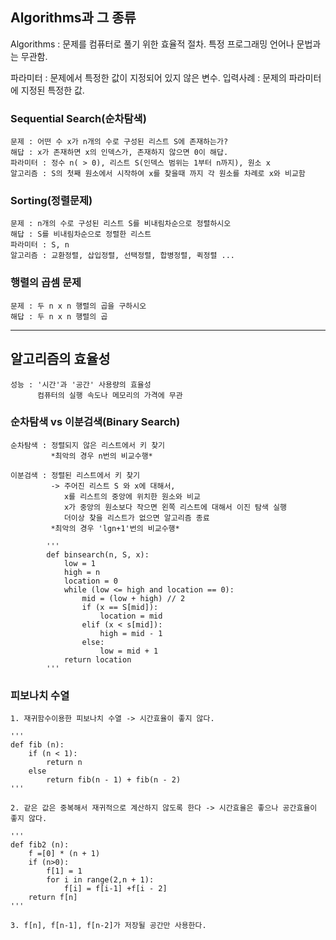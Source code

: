 ## Algorithms과 그 종류

  Algorithms : 문제를 컴퓨터로 풀기 위한 효율적 절차.
              특정 프로그래밍 언어나 문법과는 무관함.

  파라미터 : 문제에서 특정한 값이 지정되어 있지 않은 변수.
  입력사례 : 문제의 파라미터에 지정된 특정한 값.
 
### Sequential Search(순차탐색)
   
    문제 : 어떤 수 x가 n개의 수로 구성된 리스트 S에 존재하는가?
    해답 : x가 존재하면 x의 인덱스가, 존재하지 않으면 0이 해답.
    파라미터 : 정수 n( > 0), 리스트 S(인덱스 범위는 1부터 n까지), 원소 x
    알고리즘 : S의 첫째 원소에서 시작하여 x를 찾을때 까지 각 원소를 차례로 x와 비교함
    
### Sorting(정렬문제)

    문제 : n개의 수로 구성된 리스트 S를 비내림차순으로 정렬하시오
    해답 : S를 비내림차순으로 정렬한 리스트
    파라미터 : S, n
    알고리즘 : 교환정렬, 삽입정렬, 선택정렬, 합병정렬, 퀵정렬 ...
    
### 행렬의 곱셈 문제
    
    문제 : 두 n x n 행렬의 곱을 구하시오
    해답 : 두 n x n 행렬의 곱
    

*****
## 알고리즘의 효율성

    성능 : '시간'과 '공간' 사용량의 효율성
          컴퓨터의 실행 속도나 메모리의 가격에 무관

### 순차탐색 vs 이분검색(Binary Search)

    순차탐색 : 정렬되지 않은 리스트에서 키 찾기
             *최악의 경우 n번의 비교수행*

    이분검색 : 정렬된 리스트에서 키 찾기
             -> 주어진 리스트 S 와 x에 대해서, 
                x를 리스트의 중앙에 위치한 원소와 비교
                x가 중앙의 원소보다 작으면 왼쪽 리스트에 대해서 이진 탐색 실행
                더이상 찾을 리스트가 없으면 알고리즘 종료
             *최악의 경우 'lgn+1'번의 비교수행*

            ''' 
            def binsearch(n, S, x):
                low = 1
                high = n
                location = 0
                while (low <= high and location == 0):
                    mid = (low + high) // 2
                    if (x == S[mid]):
                        location = mid
                    elif (x < s[mid]):
                        high = mid - 1
                    else:
                        low = mid + 1
                return location
            '''

### 피보나치 수열

    1. 재귀함수이용한 피보나치 수열 -> 시간효율이 좋지 않다. 

    '''
    def fib (n):
        if (n < 1):
            return n
        else
            return fib(n - 1) + fib(n - 2)
    '''

    2. 같은 값은 중복해서 재귀적으로 계산하지 않도록 한다 -> 시간효율은 좋으나 공간효율이 좋지 않다.

    '''
    def fib2 (n):
        f =[0] * (n + 1)
        if (n>0):
            f[1] = 1
            for i in range(2,n + 1):
                f[i] = f[i-1] +f[i - 2]
        return f[n]
    '''

    3. f[n], f[n-1], f[n-2]가 저장될 공간만 사용한다.